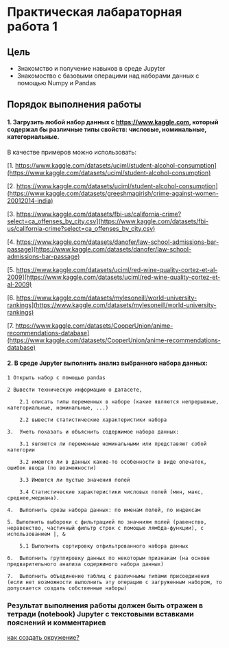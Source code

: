 # Практическая лабараторная работа 1

## Цель

* Знакомство и получение навыков в среде Jupyter
* Знакомоство с базовыми операцими над наборами данных с помощью Numpy и Pandas

## Порядок выполнения работы

#### 1. Загрузить любой набор данных с https://www.kaggle.com, который содержал бы различные типы свойств: числовые, номинальные, категориальные.
В качестве примеров можно использовать:

[1. https://www.kaggle.com/datasets/uciml/student-alcohol-consumption](https://www.kaggle.com/datasets/uciml/student-alcohol-consumption)

[2. https://www.kaggle.com/datasets/uciml/student-alcohol-consumption](https://www.kaggle.com/datasets/greeshmagirish/crime-against-women-20012014-india)

[3.	https://www.kaggle.com/datasets/fbi-us/california-crime?select=ca_offenses_by_city.csv](https://www.kaggle.com/datasets/fbi-us/california-crime?select=ca_offenses_by_city.csv)

[4. https://www.kaggle.com/datasets/danofer/law-school-admissions-bar-passage](https://www.kaggle.com/datasets/danofer/law-school-admissions-bar-passage)

[5. https://www.kaggle.com/datasets/uciml/red-wine-quality-cortez-et-al-2009](https://www.kaggle.com/datasets/uciml/red-wine-quality-cortez-et-al-2009)

[6. https://www.kaggle.com/datasets/mylesoneill/world-university-rankings](https://www.kaggle.com/datasets/mylesoneill/world-university-rankings)

[7. https://www.kaggle.com/datasets/CooperUnion/anime-recommendations-database](https://www.kaggle.com/datasets/CooperUnion/anime-recommendations-database)

#### 2. В среде Jupyter выполнить анализ выбранного набора данных:

    1 Открыть набор с помощью pandas

    2 Вывести техническую информацию о датасете, 

        2.1 описать типы переменных в наборе (какие являются непрерывные, категориальные, номинальные, ...)

        2.2 вывести статистические характеристики набора

    3.  Уметь показать и объяснить содержимое набора данных:

        3.1 являются ли переменные номинальными или представяют собой категории

        3.2 имеются ли в данных какие-то особенности в виде опечаток, ошибок ввода (по возможности)

        3.3 Имеются ли пустые значения полей

        3.4 Статистические характеристики числовых полей (мин, макс, среднее,медиана).

    4.	Выполнить срезы набора данных: по именам полей, по индексам

    5. Выполнить выбороки с фильтрацией по значниям полей (равенство, неравенство, частичный фильтр строк с помощью лямбда-функции), с использованием |, &

        5.1 Выполнить сортировку отфильтрованного набора данных
    
    6.	Выполнить группировку данных по некоторым признакам (на основе предварительного анализа содержимого набора данных)

    7.	Выполнить объединение таблиц с различнымы типами присоединения (если нет возможности выполнить эту операцию с загруженным набором, то допускается создать собственные наборы)


### **Результат выполнения работы должен быть отражен в тетради (notebook) Jupyter с текстовыми вставками пояснений и комментариев**

[как создать окружение?](https://github.com/Letch49/ML_VVSU_2023/blob/main/make_env.md)
